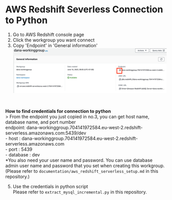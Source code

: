 # AWS Redshift Severless Connection to Python

1. Go to AWS Redshift console page
2. Click the workgroup you want connect
3. Copy 'Endpoint' in 'General information'
<br><img src = screenshots/aws_redshift_serverless_wg_endpoint.png width = 500></img>
<br>

**How to find credentials for connection to python**
<br>
    > From the endpoint you just copied in no.3, you can get host name, database name, and port number <br>
    endpoint: dana-workinggroup.704141972584.eu-west-2.redshift-serverless.amazonaws.com:5439/dev <br>
        - host : dana-workinggroup.704141972584.eu-west-2.redshift-serverless.amazonaws.com <br>
        - port : 5439 <br>
        - database : dev <br>
    *You also need your user name and password. You can use database admin user name and password that you set when creating this workgroup. (Please refer to `documentation/aws_redshift_serverless_setup.md` in this repository.)

5. Use the credentials in python script
<br> Please refer to `extract_mysql_incremental.py` in this repository.
